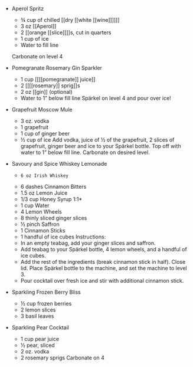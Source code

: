 - Aperol Spritz
  * ¾ cup of chilled [[dry [[white [[wine⁣]]]]]]
  * 3 oz [[Aperol⁣]]
  * 2 [[orange [[slice]]]]s, cut in quarters⁣
  * 1 cup of ice⁣
  * Water to fill line ⁣
  
  Carbonate on level 4
- Pomegranate Rosemary Gin Sparkler
  * 1 cup [[[[pomegranate]] juice⁣⁣]]
  * 2 [[[[rosemary]] sprig⁣⁣]]s
  * 2 oz [[gin]] (optional)⁣⁣
  * Water to 1” below fill line⁣⁣ 
  Spärkel on level 4 and pour over ice⁣⁣!
- Grapefruit Moscow Mule
  * 3 oz. vodka
  *    1 grapefruit
  *    1 cup of ginger beer
  *    ½ cup of ice
  Add vodka, juice of ½ of the grapefruit, 2 slices of grapefruit, ginger beer and ice to your Spärkel bottle. Top off with water to 1” below fill line. Carbonate on desired level.
- Savoury and Spice Whiskey Lemonade
  *     6 oz Irish Whiskey
  *    6 dashes Cinnamon Bitters
  *    1.5 oz Lemon Juice
  *    1/3 cup Honey Syrup 1:1*
  *    1 cup Water
  *    4 Lemon Wheels
  *    8 thinly sliced ginger slices
  *    ½ pinch Saffron
  *    1 Cinnamon Sticks
  *    1 handful of ice cubes 
  Instructions: 
  * In an empty teabag, add your ginger slices and saffron.
  *  Add teabag to your Spärkel bottle, 4 lemon wheels, and a handful of ice cubes.
  *  Add the rest of the ingredients (break cinnamon stick in half). Close lid. Place Spärkel bottle to the machine, and set the machine to level 3.
  *  Pour cocktail over fresh ice and stir with additional cinnamon stick.
- Sparkling Frozen Berry Bliss
  * ½ cup frozen berries
  * 2 lemon slices
  * 3 basil leaves
- Sparkling Pear Cocktail
  * 1 cup pear juice
  * ½ pear, sliced
  * 2 oz. vodka
  * 2 rosemary sprigs
  Carbonate on 4
